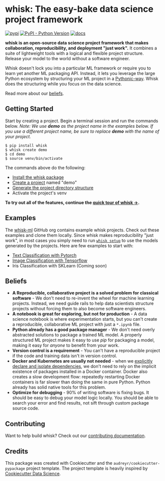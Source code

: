 # whisk: The easy-bake data science project framework

[![pypi](https://img.shields.io/pypi/v/whisk.svg)](https://pypi.python.org/pypi/whisk)
[![PyPI - Python Version](https://img.shields.io/pypi/pyversions/whisk)](https://pypi.python.org/pypi/whisk)
[![docs](https://readthedocs.org/projects/whisk/badge/?version=latest)](https://docs.whisk-ml.org/en/latest/)

__whisk is an open-source data science project framework that makes collaboration, reproducibility, and deployment "just work".__ It combines a suite of lightweight tools with a logical and flexible project structure. Release your model to the world without a software engineer.

Whisk doesn't lock you into a particular ML framework or require you to learn yet another ML packaging API. Instead, it lets you leverage the large Python ecosystem by structuring your ML project in a [Pythonic-way](
https://docs.python-guide.org/writing/structure/). Whisk does the structuring while you focus on the data science.

Read more about our [beliefs](#beliefs).

## Getting Started

Start by creating a project. Begin a terminal session and run the commands below. _Note: We use __demo__ as the project name in the examples below. If you use a different project name, be sure to replace __demo__ with the name of your project._

```
$ pip install whisk
$ whisk create demo
$ cd demo
$ source venv/bin/activate
```

The commands above do the following:

* [Install the whisk package](https://whisk.readthedocs.io/en/latest/installation.html)
* [Create a project](https://whisk.readthedocs.io/en/latest/cli_reference.html#whisk-create) named "demo"
* [Generate the project directory structure](https://whisk.readthedocs.io/en/latest/project_structure.html)
* Activate the project's venv

__To try out all of the features, continue the [quick tour of whisk →](https://whisk.readthedocs.io/en/latest/tour_of_whisk.html#try-the-sample-model).__

## Examples

The [whisk-ml](https://github.com/whisk-ml) GitHub org contains example whisk projects. Check out these examples and clone them locally. Since whisk makes reproducibility "just work", in most cases you simply need to run [`whisk setup`](https://whisk.readthedocs.io/en/latest/cli_reference.html#whisk-setup) to use the models generated by the projects. Here are few examples to start with:

* [Text Classification with Pytorch](#)
* [Image Classification with Tensorflow](https://github.com/whisk-ml/bike_image_classifier_tensorflow)
* Iris Classification with SKLearn (Coming soon)

## Beliefs

* **A Reproducible, collaborative project is a solved problem for classical software** - We don't need to re-invent the wheel for machine learning projects. Instead, we need guide rails to help data scientists structure projects without forcing them to also become software engineers.
* **A notebook is great for exploring, but not for production** - A data science notebook is where experimentation starts, but you can't create a reproducible, collaborative ML project with just a `*.ipynb` file.
* **Python already has a good package manager** - We don't need overly abstracted solutions to package a trained ML model. A properly structured ML project makes it easy to use _pip_ for packaging a model, making it easy for _anyone_ to benefit from your work.
* **Version control is a requirement** - You can't have a reproducible project if the code and training data isn't in version control.
* **Docker and Kubernetes are usually not needed** - when we [explicitly declare and isolate dependencies](https://12factor.net/dependencies), we don't need to rely on the implicit existence of packages installed in a Docker container. Docker also creates a slow development flow: repeatedly restarting Docker containers is far slower than doing the same in pure Python. Python already has solid native tools for this problem.
* **Optimize for debugging** - 90% of writing software is fixing bugs. It should be easy to debug your model logic locally. You should be able to search your error and find results, not sift through custom package source code.


## Contributing

Want to help build whisk? Check out our [contributing documentation](https://github.com/whisk-ml/whisk/blob/master/docs/contributing.md).

## Credits

This package was created with Cookiecutter and the `audreyr/cookiecutter-pypackage` project template. The project template is heavily inspired by [Cookiecutter Data Science](https://github.com/drivendata/cookiecutter-data-science).
